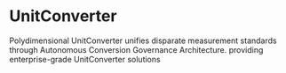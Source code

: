 # UnitConverter
Polydimensional UnitConverter unifies disparate measurement standards through Autonomous Conversion Governance Architecture. providing enterprise-grade UnitConverter solutions
